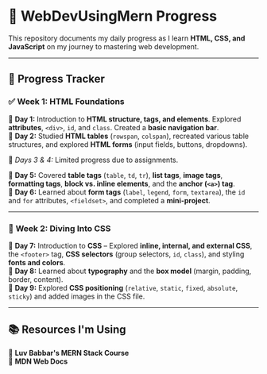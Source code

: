 # 🚀 **WebDevUsingMern Progress**  

This repository documents my daily progress as I learn **HTML, CSS, and JavaScript** on my journey to mastering web development.  

---

## 📅 **Progress Tracker**  

### ✅ **Week 1: HTML Foundations**  
🔹 **Day 1:** Introduction to **HTML structure, tags, and elements**. Explored **attributes**, `<div>`, `id`, and `class`. Created a **basic navigation bar**.  
🔹 **Day 2:** Studied **HTML tables** (`rowspan`, `colspan`), recreated various table structures, and explored **HTML forms** (input fields, buttons, dropdowns).  

📌 *Days 3 & 4:* Limited progress due to assignments.  

🔹 **Day 5:** Covered **table tags** (`table`, `td`, `tr`), **list tags**, **image tags**, **formatting tags**, **block vs. inline elements**, and the **anchor (`<a>`) tag**.  
🔹 **Day 6:** Learned about **form tags** (`label`, `legend`, `form`, `textarea`), the `id` and `for` attributes, `<fieldset>`, and completed a **mini-project**.  

---

### 🎨 **Week 2: Diving Into CSS**  
🔹 **Day 7:** Introduction to **CSS** – Explored **inline, internal, and external CSS**, the `<footer>` tag, **CSS selectors** (group selectors, `id`, `class`), and styling **fonts and colors**.  
🔹 **Day 8:** Learned about **typography** and the **box model** (margin, padding, border, content).  
🔹 **Day 9:** Explored **CSS positioning** (`relative`, `static`, `fixed`, `absolute`, `sticky`) and added images in the CSS file.  

---

## 📚 **Resources I'm Using**  
📌 **Luv Babbar's MERN Stack Course**  
📌 **MDN Web Docs**
